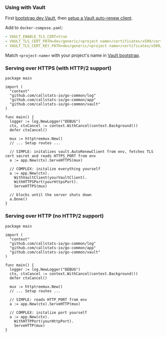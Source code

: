 ### Using with Vault

First [bootstrap dev Vault](../tools), then [setup a Vault auto-renew client](../vault).

Add to `docker-compose.yaml`:

```yaml
- VAULT_ENABLE_TLS_CERT=true
- VAULT_TLS_CERT_PATH=dev/generic/<project name>/certificates/x509/cert
- VAULT_TLS_CERT_KEY_PATH=dev/generic/<project name>/certificates/x509/key
```

Match `<project-name>` with your project's name in [Vault bootstrap](../tools).


### Serving over HTTPS (with HTTP/2 support)
```golang
package main

import (
  "context"
  "github.com/callstats-io/go-common/log"
  "github.com/callstats-io/go-common/app"
  "github.com/callstats-io/go-common/vault"
)

func main() {
  logger := log.NewLogger("DEBUG")
  ctx, ctxCancel := context.WithCancel(context.Background())
  defer ctxCancel()

  mux := httptreemux.New()
  // ... Setup routes ...
  
  // SIMPLE: initalizes vault.AutoRenewClient from env, fetches TLS cert secret and reads HTTPS_PORT from env
  a := app.New(ctx).ServeHTTPS(mux)

  // COMPLEX: initalize everything yourself
  a := app.New(ctx).
    WithVaultClient(yourVaultClient).
    WithHTTPSPort(yourHttpsPort).
    ServeHTTPS(mux)

  // blocks until the server shuts down
  a.Done()
}
```

### Serving over HTTP (no HTTP/2 support)

```golang
package main

import (
  "context"
  "github.com/callstats-io/go-common/log"
  "github.com/callstats-io/go-common/app"
  "github.com/callstats-io/go-common/vault"
)

func main() {
  logger := log.NewLogger("DEBUG")
  ctx, ctxCancel := context.WithCancel(context.Background())
  defer ctxCancel()

  mux := httptreemux.New()
  // ... Setup routes ...
  
  // SIMPLE: reads HTTP_PORT from env
  a := app.New(ctx).ServeHTTP(mux)

  // COMPLEX: initalize port yourself
  a := app.New(ctx).
    WithHTTPPort(yourHttpPort).
    ServeHTTP(mux)
}
```
